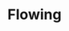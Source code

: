 ---
layout: post
title:  "Flowing"
image0: https://farm6.staticflickr.com/5570/15034010048_175d9a0917.jpg
image1: https://farm6.staticflickr.com/5599/15431939532_dc024a176a_b.jpg
image2:
thumbnail: https://farm6.staticflickr.com/5579/15248818931_e87cffb9c1_n.jpg
dimensionX: 45"
dimensionY: 11"
dimensionZ: 5"
materials: Ambrosia maple/Walnut
price: $3000
---